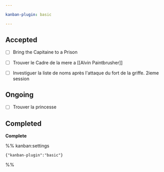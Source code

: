 ```yaml
---

kanban-plugin: basic

---
```


## Accepted

- [ ] Bring the Capitaine to a Prison
- [ ] Trouver le Cadre de la mere a [[Alvin Paintbrusher]]
- [ ] Investiguer la liste de noms après l'attaque du fort de la griffe. 2ieme session


## Ongoing

- [ ] Trouver la princesse


## Completed

**Complete**




%% kanban:settings
```
{"kanban-plugin":"basic"}
```
%%
